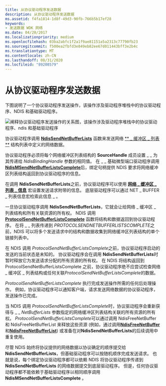 ```yaml
---
title: 从协议驱动程序发送数据
description: 从协议驱动程序发送数据
ms.assetid: f4fa1814-1d8f-49d3-90fb-766b5b17ef28
keywords:
- 发送数据 WDK 网络
ms.date: 04/20/2017
ms.localizationpriority: medium
ms.openlocfilehash: 03ba2abfc1f2a1f9ae81151a5a2313c77790fb23
ms.sourcegitcommit: f500ea2fbfd3e849eb82ee67d011443bff3e2b4c
ms.translationtype: MT
ms.contentlocale: zh-CN
ms.lasthandoff: 08/31/2020
ms.locfileid: "89208579"
---
```

# <a name="sending-data-from-a-protocol-driver"></a>从协议驱动程序发送数据





下图说明了一个协议驱动程序发送操作，该操作涉及驱动程序堆栈中的协议驱动程序、NDIS 和基础驱动程序。

![阐释协议驱动程序发送操作的关系图，该操作涉及驱动程序堆栈中的协议驱动程序、ndis 和基础驱动程序](images/protocolsend.png)

协议驱动程序调用 [**NdisSendNetBufferLists**](/windows-hardware/drivers/ddi/ndis/nf-ndis-ndissendnetbufferlists) 函数来发送网络 [** \_ 缓冲区 \_ 列表**](/windows-hardware/drivers/ddi/ndis/ns-ndis-_net_buffer_list) 结构列表中定义的网络数据。

协议驱动程序必须将每个网络缓冲区列表结构的 **SourceHandle** 成员设置 \_ \_ 为其传递给 *NdisBindingHandle* 参数的相同值。 在 \_ \_ 基础微型端口驱动程序调用 [**NdisMSendNetBufferListsComplete**](/windows-hardware/drivers/ddi/ndis/nf-ndis-ndismsendnetbufferlistscomplete)后，绑定句柄提供 NDIS 要求将网络缓冲区列表结构返回到协议驱动程序的信息。

在调用 **NdisSendNetBufferLists**之前，协议驱动程序可以使用 [**网络 \_ 缓冲区 \_ 列表 \_ 信息**](/windows-hardware/drivers/ddi/ndis/nf-ndis-net_buffer_list_info) 宏设置发送请求附带的信息。 底层驱动程序可以通过 NET \_ BUFFER \_ 列表信息宏检索此信息 \_ 。

一旦协议驱动程序调用 **NdisSendNetBufferLists**，它就会让给网络 \_ 缓冲区 \_ 列表结构和所有关联资源的所有权。 NDIS 调用 [**ProtocolSendNetBufferListsComplete**](/windows-hardware/drivers/ddi/ndis/nc-ndis-protocol_send_net_buffer_lists_complete) 函数将结构和数据返回到协议驱动程序。 在将 \_ \_ 列表传递到 *PROTOCOLSENDNETBUFFERLISTSCOMPLETE*之前，NDIS 可以将多个发送请求中的结构和数据收集到网络缓冲区列表结构的单个链接列表中。

在 NDIS 调用 *ProtocolSendNetBufferListsComplete*之前，协议驱动程序启动的发送的当前状态是未知的。 协议驱动程序会在调用 **NdisSendNetBufferLists**时暂时释放它为发送请求分配的所有资源的所有权。 在 NDIS 将结构返回到 ProtocolSendNetBufferListsComplete 之前，协议驱动程序绝不应尝试检查网络 \_ 缓冲区 \_ 列表结构或任何关联*ProtocolSendNetBufferListsComplete*的数据。

*ProtocolSendNetBufferListsComplete* 执行完成发送操作所需的任何后处理操作。 例如，协议驱动程序可以通知客户端，请求发送网络数据的协议驱动程序，发送操作已完成。

当 NDIS 调用 *ProtocolSendNetBufferListsComplete*时，协议驱动程序会重新获得与 \_ \_ *NetBufferLists* 参数指定的网络缓冲区列表结构关联的所有资源的所有权。 *ProtocolSendNetBufferListsComplete*可以通过调用 NdisFreeNetBuffer 和 NdisFreeNetBufferList 来释放这些资源 (例如，通过调用[**NdisFreeNetBuffer**](/windows-hardware/drivers/ddi/ndis/nf-ndis-ndisfreenetbuffer)和[**NdisFreeNetBufferList**](/windows-hardware/drivers/ddi/ndis/nf-ndis-ndisfreenetbufferlist)) 或准备在对**NdisSendNetBufferLists**的后续调用中重复使用。

尽管 NDIS 始终将协议提供的网络数据以协议确定的顺序提交给 **NdisSendNetBufferLists**，但基础驱动程序可以按随机顺序完成发送请求。 也就是说，每个绑定协议驱动程序都可以依赖 NDIS 将协议驱动程序传递到 **NdisSendNetBufferLists** 的网络数据提交到底层驱动程序。 但是，任何协议驱动程序都不能依赖于基础驱动程序以相同顺序调用 **NdisMSendNetBufferListsComplete** 。

 

